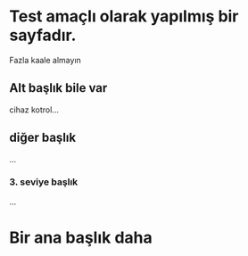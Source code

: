 # Test amaçlı olarak yapılmış bir sayfadır.
Fazla kaale almayın

## Alt başlık bile var
cihaz kotrol...

## diğer başlık
...
### 3. seviye başlık
...
# Bir ana başlık daha
